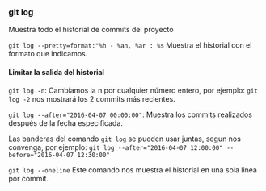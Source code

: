 ### git log
Muestra todo el historial de commits del proyecto

`git log --pretty=format:"%h - %an, %ar : %s`
Muestra el historial con el formato que indicamos.

#### Limitar la salida del historial
`git log -n`: Cambiamos la n por cualquier número entero, por ejemplo: `git log -2` nos mostrará los 2 commits más recientes.

`git log --after="2016-04-07 00:00:00"`: Muestra los commits realizados después de la fecha especificada.

Las banderas del comando `git log` se pueden usar juntas, segun nos convenga, por ejemplo: 
`git log --after="2016-04-07 12:00:00"
--before="2016-04-07 12:30:00"`

`git log --oneline`
Este comando nos muestra el historial en una sola  linea por commit.
